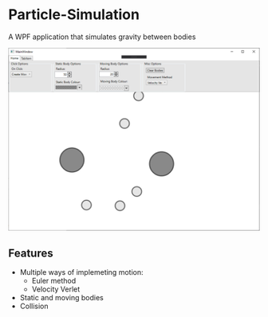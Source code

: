 # Particle-Simulation
A WPF application that simulates gravity between bodies

![Screenshot of the program with 5 moving bodies and 2 static bodies](docs/Particle_Simulation_fpf22shHao.png)

## Features
- Multiple ways of implemeting motion:
  - Euler method
  - Velocity Verlet
- Static and moving bodies
- Collision

